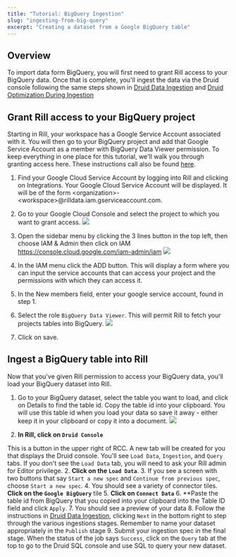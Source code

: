 ```yaml
---
title: "Tutorial: BigQuery Ingestion"
slug: "ingesting-from-big-query"
excerpt: "Creating a dataset from a Google BigQuery table"
---
```

## Overview
To import data form BigQuery, you will first need to grant Rill access to your BigQuery data. Once that is complete, you'll ingest the data via the Druid console following the same steps shown in [Druid Data Ingestion](https://druid.apache.org/docs/latest/tutorials/tutorial-batch.html) and [Druid Optimization During Ingestion](https://druid.apache.org/docs/latest/ingestion/index.html)

## Grant Rill access to your BigQuery project
Starting in Rill, your workspace has a Google Service Account associated with it. You will then go to your BigQuery project and add that Google Service Account as a member with BigQuery Data Viewer permission. To keep everything in one place for this tutorial, we'll walk you through granting access here. These instructions call also be found [here](/google-big-query).

1. Find your Google Cloud Service Account by logging into Rill and clicking on Integrations. Your Google Cloud Service Account will be displayed. It will be of the form <organization\>-\<workspace\>@rilldata.iam.gserviceaccount.com. 

2. Go to your Google Cloud Console and select the project to which you want to grant access. 
  ![](https://images.contentful.com/ve6smfzbifwz/6QItw8AUlK7ACgoqbf0UpC/9a92c4ca0e1c68753f65660fa717c703/0fa73d4-Project_selector.png)

3. Open the sidebar menu by clicking the 3 lines button in the top left, then choose IAM & Admin then click on IAM https://console.cloud.google.com/iam-admin/iam 
  ![](https://images.contentful.com/ve6smfzbifwz/5eMuGJMf6mx8cViZ94a8BJ/6160486e5898cec6d6ef41bcb7e1bda8/dc89c3c-iam_menu_selection.png)

4. In the IAM menu click the ADD button. This will display a form where you can input the service accounts that can access your project and the permissions with which they can access it.

5. In the New members field, enter your google service account, found in step 1.  

6. Select the role `BigQuery Data Viewer`. This will permit Rill to fetch your projects tables into BigQuery.
  ![](https://images.contentful.com/ve6smfzbifwz/5eMuGJMf6mx8cViZ94a8BJ/6160486e5898cec6d6ef41bcb7e1bda8/dc89c3c-iam_menu_selection.png)

7. Click on save.

## Ingest a BigQuery table into Rill
Now that you've given Rill permission to access your BigQuery data, you'll load your BigQuery dataset into Rill.

1. Go to your BigQuery dataset, select the table you want to load, and click on Details to find the table id.  Copy the table id into your clipboard. You will use this table id when you load your data so save it away - either keep it in your clipboard or copy it into a document.
![](https://images.contentful.com/ve6smfzbifwz/3ixrM3Du9SgGqUXgQg8mka/e49a5cf7749f8b1cd2666d8883b081e7/5ce7b0f-BigQuery_table_id.png)

1. **In Rill, click on `Druid Console`**

  This is a button in the upper right of RCC. A new tab will be created for you that displays the Druid console. You'll see `Load Data`, `Ingestion`, and `Query` tabs. If you don't see the `Load Data` tab, you will need to ask your Rill admin for Editor privilege. 
2. **Click on the `Load Data`**. 
3. If you see a screen with two buttons that say `Start a new spec` and `Continue from previous spec`, choose `Start a new spec`. 
4. You should see a variety of connector tiles. **Click on the `Google BigQuery`** tile
5. **Click on `Connect Data`**
6. **Paste the table id from BigQuery that you copied into your clipboard into the Table ID field and click `Apply`.
7. You should see a preview of your data
8. Follow the instructions in [Druid Data Ingestion](/druid-data-ingestion), clicking `Next` in the bottom right to step through the various ingestions stages. Remember to name your dataset appropriately in the `Publish` stage
9. Submit your ingestion spec in the final stage. When the status of the job says `Success`, click on the `Query` tab at the top to go to the Druid SQL console and use SQL to query your new dataset.